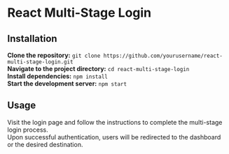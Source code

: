 # React Multi-Stage Login

## Installation

**Clone the repository:** `git clone https://github.com/yourusername/react-multi-stage-login.git`  
**Navigate to the project directory:** `cd react-multi-stage-login`  
**Install dependencies:** `npm install`  
**Start the development server:** `npm start`

## Usage

Visit the login page and follow the instructions to complete the multi-stage login process.  
Upon successful authentication, users will be redirected to the dashboard or the desired destination.
